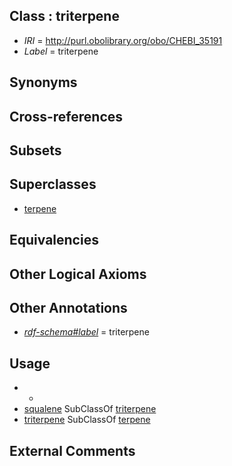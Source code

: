 
## Class : triterpene

 * *IRI* = http://purl.obolibrary.org/obo/CHEBI_35191
 * *Label* = triterpene

## Synonyms


## Cross-references


## Subsets


## Superclasses

 * [terpene](../../CHEBI/86/CHEBI_35186.md)

## Equivalencies


## Other Logical Axioms


## Other Annotations

 * *[rdf-schema#label](../../el/rdf-schema#label.md)* = triterpene

## Usage

 * -
 * [squalene](../../CHEBI/40/CHEBI_15440.md) SubClassOf [triterpene](../../CHEBI/91/CHEBI_35191.md)
 * [triterpene](../../CHEBI/91/CHEBI_35191.md) SubClassOf [terpene](../../CHEBI/86/CHEBI_35186.md)

## External Comments

